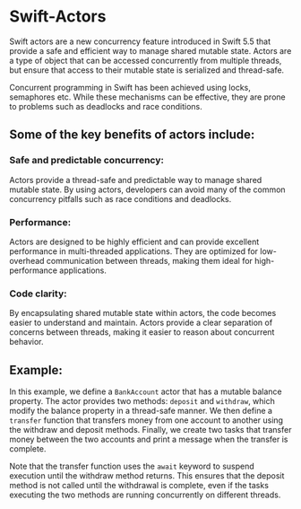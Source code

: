 # Swift-Actors


Swift actors are a new concurrency feature introduced in Swift 5.5 that provide a safe and efficient way to manage shared mutable state. Actors are a type of object that can be accessed concurrently from multiple threads, but ensure that access to their mutable state is serialized and thread-safe.

Concurrent programming in Swift has been achieved using locks, semaphores etc. While these mechanisms can be effective, they are prone to problems such as deadlocks and race conditions.

## Some of the key benefits of actors include:

### Safe and predictable concurrency: 
Actors provide a thread-safe and predictable way to manage shared mutable state. By using actors, developers can avoid many of the common concurrency pitfalls such as race conditions and deadlocks.

### Performance: 
Actors are designed to be highly efficient and can provide excellent performance in multi-threaded applications. They are optimized for low-overhead communication between threads, making them ideal for high-performance applications.

### Code clarity: 
By encapsulating shared mutable state within actors, the code becomes easier to understand and maintain. Actors provide a clear separation of concerns between threads, making it easier to reason about concurrent behavior.


## Example:
In this example, we define a `BankAccount` actor that has a mutable balance property. The actor provides two methods: `deposit` and `withdraw`, which modify the balance property in a thread-safe manner. We then define a `transfer` function that transfers money from one account to another using the withdraw and deposit methods. Finally, we create two tasks that transfer money between the two accounts and print a message when the transfer is complete.

Note that the transfer function uses the `await` keyword to suspend execution until the withdraw method returns. This ensures that the deposit method is not called until the withdrawal is complete, even if the tasks executing the two methods are running concurrently on different threads.


